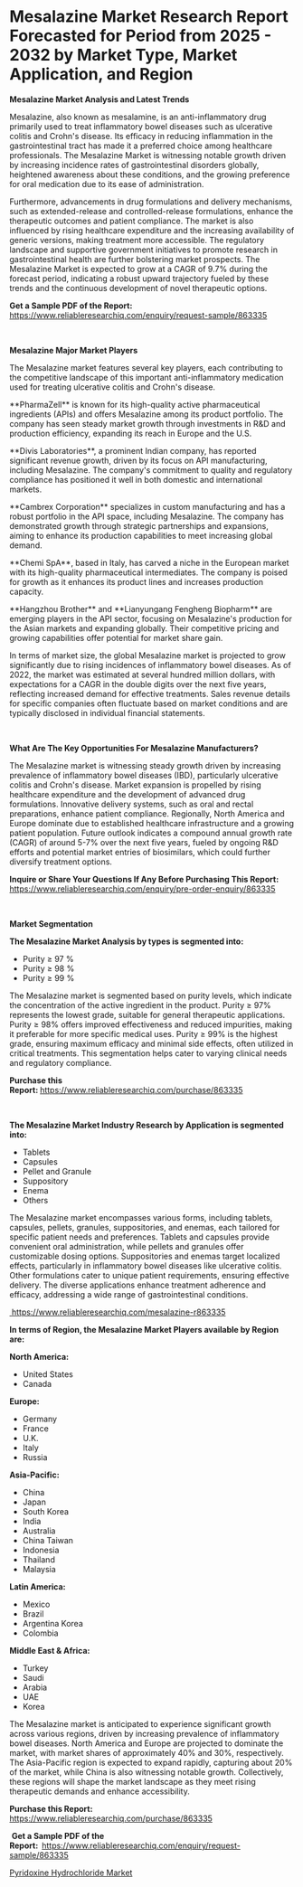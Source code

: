 <p><h1>Mesalazine Market Research Report Forecasted for Period from 2025 -  2032 by Market Type, Market Application, and Region</h1></p><p><strong>Mesalazine Market Analysis and Latest Trends</strong></p>
<p><p>Mesalazine, also known as mesalamine, is an anti-inflammatory drug primarily used to treat inflammatory bowel diseases such as ulcerative colitis and Crohn's disease. Its efficacy in reducing inflammation in the gastrointestinal tract has made it a preferred choice among healthcare professionals. The Mesalazine Market is witnessing notable growth driven by increasing incidence rates of gastrointestinal disorders globally, heightened awareness about these conditions, and the growing preference for oral medication due to its ease of administration.</p><p>Furthermore, advancements in drug formulations and delivery mechanisms, such as extended-release and controlled-release formulations, enhance the therapeutic outcomes and patient compliance. The market is also influenced by rising healthcare expenditure and the increasing availability of generic versions, making treatment more accessible. The regulatory landscape and supportive government initiatives to promote research in gastrointestinal health are further bolstering market prospects. The Mesalazine Market is expected to grow at a CAGR of 9.7% during the forecast period, indicating a robust upward trajectory fueled by these trends and the continuous development of novel therapeutic options.</p></p>
<p><strong>Get a Sample PDF of the Report:&nbsp;</strong> <a href="https://www.reliableresearchiq.com/enquiry/request-sample/863335?utm_campaign=2335&utm_medium=2&utm_source=Github&utm_content=ia&utm_term=08032025&utm_id=mesalazine">https://www.reliableresearchiq.com/enquiry/request-sample/863335</a></p>
<p>&nbsp;</p>
<p><strong>Mesalazine Major Market Players</strong></p>
<p><p>The Mesalazine market features several key players, each contributing to the competitive landscape of this important anti-inflammatory medication used for treating ulcerative colitis and Crohn's disease.</p><p>**PharmaZell** is known for its high-quality active pharmaceutical ingredients (APIs) and offers Mesalazine among its product portfolio. The company has seen steady market growth through investments in R&D and production efficiency, expanding its reach in Europe and the U.S.</p><p>**Divis Laboratories**, a prominent Indian company, has reported significant revenue growth, driven by its focus on API manufacturing, including Mesalazine. The company's commitment to quality and regulatory compliance has positioned it well in both domestic and international markets.</p><p>**Cambrex Corporation** specializes in custom manufacturing and has a robust portfolio in the API space, including Mesalazine. The company has demonstrated growth through strategic partnerships and expansions, aiming to enhance its production capabilities to meet increasing global demand.</p><p>**Chemi SpA**, based in Italy, has carved a niche in the European market with its high-quality pharmaceutical intermediates. The company is poised for growth as it enhances its product lines and increases production capacity.</p><p>**Hangzhou Brother** and **Lianyungang Fengheng Biopharm** are emerging players in the API sector, focusing on Mesalazine's production for the Asian markets and expanding globally. Their competitive pricing and growing capabilities offer potential for market share gain.</p><p>In terms of market size, the global Mesalazine market is projected to grow significantly due to rising incidences of inflammatory bowel diseases. As of 2022, the market was estimated at several hundred million dollars, with expectations for a CAGR in the double digits over the next five years, reflecting increased demand for effective treatments. Sales revenue details for specific companies often fluctuate based on market conditions and are typically disclosed in individual financial statements.</p></p>
<p>&nbsp;</p>
<p><strong>What Are The Key Opportunities For Mesalazine Manufacturers?</strong></p>
<p><p>The Mesalazine market is witnessing steady growth driven by increasing prevalence of inflammatory bowel diseases (IBD), particularly ulcerative colitis and Crohn's disease. Market expansion is propelled by rising healthcare expenditure and the development of advanced drug formulations. Innovative delivery systems, such as oral and rectal preparations, enhance patient compliance. Regionally, North America and Europe dominate due to established healthcare infrastructure and a growing patient population. Future outlook indicates a compound annual growth rate (CAGR) of around 5-7% over the next five years, fueled by ongoing R&D efforts and potential market entries of biosimilars, which could further diversify treatment options.</p></p>
<p><strong>Inquire or Share Your Questions If Any Before Purchasing This Report:</strong> <a href="https://www.reliableresearchiq.com/enquiry/pre-order-enquiry/863335?utm_campaign=2335&utm_medium=2&utm_source=Github&utm_content=ia&utm_term=08032025&utm_id=mesalazine">https://www.reliableresearchiq.com/enquiry/pre-order-enquiry/863335</a></p>
<p>&nbsp;</p>
<p><strong>Market Segmentation</strong></p>
<p><strong>The Mesalazine Market Analysis by types is segmented into:</strong></p>
<p><ul><li>Purity ≥ 97 %</li><li>Purity ≥ 98 %</li><li>Purity ≥ 99 %</li></ul></p>
<p><p>The Mesalazine market is segmented based on purity levels, which indicate the concentration of the active ingredient in the product. Purity ≥ 97% represents the lowest grade, suitable for general therapeutic applications. Purity ≥ 98% offers improved effectiveness and reduced impurities, making it preferable for more specific medical uses. Purity ≥ 99% is the highest grade, ensuring maximum efficacy and minimal side effects, often utilized in critical treatments. This segmentation helps cater to varying clinical needs and regulatory compliance.</p></p>
<p><strong>Purchase this Report:&nbsp;</strong><a href="https://www.reliableresearchiq.com/purchase/863335?utm_campaign=2335&utm_medium=2&utm_source=Github&utm_content=ia&utm_term=08032025&utm_id=mesalazine">https://www.reliableresearchiq.com/purchase/863335</a></p>
<p>&nbsp;</p>
<p><strong>The Mesalazine Market Industry Research by Application is segmented into:</strong></p>
<p><ul><li>Tablets</li><li>Capsules</li><li>Pellet and Granule</li><li>Suppository</li><li>Enema</li><li>Others</li></ul></p>
<p><p>The Mesalazine market encompasses various forms, including tablets, capsules, pellets, granules, suppositories, and enemas, each tailored for specific patient needs and preferences. Tablets and capsules provide convenient oral administration, while pellets and granules offer customizable dosing options. Suppositories and enemas target localized effects, particularly in inflammatory bowel diseases like ulcerative colitis. Other formulations cater to unique patient requirements, ensuring effective delivery. The diverse applications enhance treatment adherence and efficacy, addressing a wide range of gastrointestinal conditions.</p></p>
<p><a href="https://www.reliableresearchiq.com/mesalazine-r863335?utm_campaign=2335&utm_medium=2&utm_source=Github&utm_content=ia&utm_term=08032025&utm_id=mesalazine">&nbsp;https://www.reliableresearchiq.com/mesalazine-r863335</a></p>
<p><strong>In terms of Region, the Mesalazine Market Players available by Region are:</strong></p>
<p>
    <p> <strong> North America: </strong>
        <ul>
            <li>United States</li>
            <li>Canada</li>
        </ul>
        </p> 
    <p> <strong> Europe: </strong>
        <ul>
            <li>Germany</li>
            <li>France</li>
            <li>U.K.</li>
            <li>Italy</li>
            <li>Russia</li>
        </ul>
        </p> 
    <p> <strong> Asia-Pacific: </strong>
        <ul>
            <li>China</li>
            <li>Japan</li>
            <li>South Korea</li>
            <li>India</li>
            <li>Australia</li>
            <li>China Taiwan</li>
            <li>Indonesia</li>
            <li>Thailand</li>
            <li>Malaysia</li>
        </ul>
        </p> 
    <p> <strong> Latin America: </strong>
        <ul>
            <li>Mexico</li>
            <li>Brazil</li>
            <li>Argentina Korea</li>
            <li>Colombia</li>
        </ul>
        </p> 
    <p> <strong> Middle East & Africa: </strong>
        <ul>
            <li>Turkey</li>
            <li>Saudi</li>
            <li>Arabia</li>
            <li>UAE</li>
            <li>Korea</li>
        </ul>
    </p>
    </p>
<p><p>The Mesalazine market is anticipated to experience significant growth across various regions, driven by increasing prevalence of inflammatory bowel diseases. North America and Europe are projected to dominate the market, with market shares of approximately 40% and 30%, respectively. The Asia-Pacific region is expected to expand rapidly, capturing about 20% of the market, while China is also witnessing notable growth. Collectively, these regions will shape the market landscape as they meet rising therapeutic demands and enhance accessibility.</p></p>
<p><strong>Purchase this Report: </strong><a href="https://www.reliableresearchiq.com/purchase/863335?utm_campaign=2335&utm_medium=2&utm_source=Github&utm_content=ia&utm_term=08032025&utm_id=mesalazine">https://www.reliableresearchiq.com/purchase/863335</a></p>
<p>&nbsp;<strong>Get a Sample PDF of the Report:&nbsp;&nbsp;</strong><a href="https://www.reliableresearchiq.com/enquiry/request-sample/863335?utm_campaign=2335&utm_medium=2&utm_source=Github&utm_content=ia&utm_term=08032025&utm_id=mesalazine">https://www.reliableresearchiq.com/enquiry/request-sample/863335</a></p>
<p><strong></strong></p>
<p><p><a href="https://github.com/norbeludie83/Market-Research-Report-List-1/blob/main/pyridoxine-hydrochloride-market.md?utm_campaign=2335&utm_medium=2&utm_source=Github&utm_content=ia&utm_term=08032025&utm_id=mesalazine">Pyridoxine Hydrochloride Market</a></p></p>